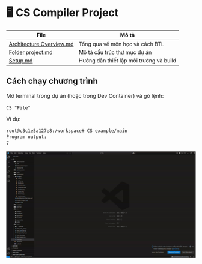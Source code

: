 # 🖥️ CS Compiler Project

| File | Mô tả |
|------|-------|
| [Architecture Overview.md](./documment/Architecture%20Overview.md) | Tổng qua về môn học và cách BTL |
| [Folder project.md](./documment/Folder%20project.md) | Mô tả cấu trúc thư mục dự án |
| [Setup.md](./documment/Setup.md) |  Hướng dẫn thiết lập môi trường và build |

## Cách chạy chương trình

Mở terminal trong dự án (hoặc trong Dev Container) và gõ lệnh:

`CS "File"`

Ví dụ:
```bash
root@c3c1e5a127e8:/workspace# CS example/main
Program output:
7
```

![Run code](documment/images/Run.gif)